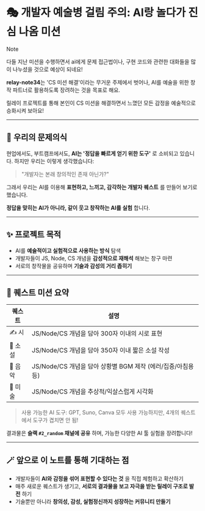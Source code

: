 # 🎭 개발자 예술병 걸림 주의: AI랑 놀다가 진심 나옴 미션
> [!NOTE]
> 다들 지난 미션을 수행하면서 ai에게 문제 접근법이나, 구현 코드와 관련한 대화들을 많이 나누셨을 것으로 예상이 되네요!
> 
> **relay-note34**는 'CS 미션 해결'이라는 무거운 주제에서 벗어나, AI를 예술을 위한 창작 파트너로 활용하도록 장려하는 것을 목표로 해요.
> 
> 릴레이 프로젝트를 통해 본인이 CS 미션을 해결하면서 느꼈던 모든 감정을 예술적으로 승화시켜 보아요!

---

## 🧠 우리의 문제의식

현업에서도, 부트캠프에서도, **AI는 '정답을 빠르게 얻기 위한 도구'** 로 소비되고 있습니다. 
하지만 우리는 이렇게 생각했습니다:

> "개발자는 본래 창의적인 존재 아닌가?"
> 

그래서 우리는 AI를 이용해 **표현하고, 느끼고, 감각하는 개발자 퀘스트** 를 만들어 보기로 했습니다.

**정답을 맞히는 AI가 아니라, 같이 웃고 창작하는 AI를 실험** 합니다.

---

## ✨ 프로젝트 목적

- AI를 **예술적이고 실험적으로 사용하는 방식** 탐색
- 개발자들이 JS, Node, CS 개념을 **감성적으로 재해석** 해보는 창구 마련
- 서로의 창작물을 공유하며 **기술과 감성의 거리 좁히기**

---

## 🎯 퀘스트 미션 요약

| 퀘스트 | 설명 |
| --- | --- |
| ✍️ 시 | JS/Node/CS 개념을 담아 300자 이내의 시로 표현 |
| 📖 소설 | JS/Node/CS 개념을 담아 350자 이내 짧은 소설 작성 |
| 🎵 음악 | JS/Node/CS 개념을 담아 상황별 BGM 제작 (에러/집중/아침용 등) |
| 🎨 미술 | JS/Node/CS 개념을 추상적/익살스럽게 시각화 |

> 사용 가능한 AI 도구: GPT, Suno, Canva 모두 사용 가능하지만, 4개의 퀘스트에서 도구가 겹치면 안 됨!
 

결과물은 **슬랙 `#2_random` 채널에 공유** 하며, 가능한 다양한 AI 툴 실험을 장려합니다!

---

## 🪄 앞으로 이 노트를 통해 기대하는 점

- 개발자들이 **AI와 감정을 섞어 표현할 수 있다는 것** 을 직접 체험하고 확산하기
- 매주 새로운 퀘스트가 생기고, **서로의 결과물을 보고 자극을 받는 릴레이 구조로 발전** 하기
- 기술뿐만 아니라 **창의성, 감성, 실험정신까지 성장하는 커뮤니티 만들기**
